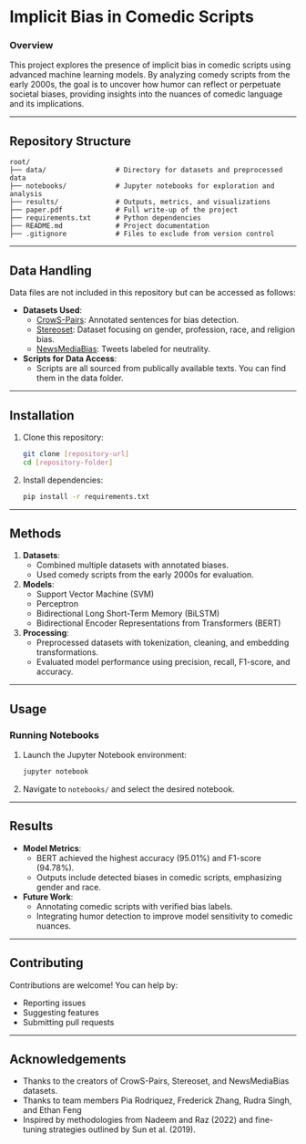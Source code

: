 # Implicit Bias in Comedic Scripts

### Overview
This project explores the presence of implicit bias in comedic scripts using advanced machine learning models. By analyzing comedy scripts from the early 2000s, the goal is to uncover how humor can reflect or perpetuate societal biases, providing insights into the nuances of comedic language and its implications.

---

## Repository Structure

```plaintext
root/
├── data/                 # Directory for datasets and preprocessed data
├── notebooks/            # Jupyter notebooks for exploration and analysis
├── results/              # Outputs, metrics, and visualizations
├── paper.pdf             # Full write-up of the project
├── requirements.txt      # Python dependencies
├── README.md             # Project documentation
├── .gitignore            # Files to exclude from version control
```

---

## Data Handling

Data files are not included in this repository but can be accessed as follows:
- **Datasets Used**:
  - [CrowS-Pairs](https://huggingface.co/datasets/crows_pairs): Annotated sentences for bias detection.
  - [Stereoset](https://huggingface.co/datasets/McGill-NLP/stereoset): Dataset focusing on gender, profession, race, and religion bias.
  - [NewsMediaBias](https://huggingface.co/datasets/newsmediabias/news-bias-full-data/blob/main/train.csv): Tweets labeled for neutrality.
- **Scripts for Data Access**:
  - Scripts are all sourced from publically available texts. You can find them in the data folder.

---

## Installation

1. Clone this repository:
   ```bash
   git clone [repository-url]
   cd [repository-folder]
   ```

2. Install dependencies:
   ```bash
   pip install -r requirements.txt
   ```

---

## Methods

1. **Datasets**:
   - Combined multiple datasets with annotated biases.
   - Used comedy scripts from the early 2000s for evaluation.
2. **Models**:
   - Support Vector Machine (SVM)
   - Perceptron
   - Bidirectional Long Short-Term Memory (BiLSTM)
   - Bidirectional Encoder Representations from Transformers (BERT)
3. **Processing**:
   - Preprocessed datasets with tokenization, cleaning, and embedding transformations.
   - Evaluated model performance using precision, recall, F1-score, and accuracy.

---

## Usage

### Running Notebooks
1. Launch the Jupyter Notebook environment:
   ```bash
   jupyter notebook
   ```
2. Navigate to `notebooks/` and select the desired notebook.

---

## Results
- **Model Metrics**:
  - BERT achieved the highest accuracy (95.01%) and F1-score (94.78%).
  - Outputs include detected biases in comedic scripts, emphasizing gender and race.
- **Future Work**:
  - Annotating comedic scripts with verified bias labels.
  - Integrating humor detection to improve model sensitivity to comedic nuances.

---

## Contributing
Contributions are welcome! You can help by:
- Reporting issues
- Suggesting features
- Submitting pull requests

---


## Acknowledgements
- Thanks to the creators of CrowS-Pairs, Stereoset, and NewsMediaBias datasets.
- Thanks to team members Pia Rodriquez, Frederick Zhang, Rudra Singh, and Ethan Feng
- Inspired by methodologies from Nadeem and Raz (2022) and fine-tuning strategies outlined by Sun et al. (2019).

